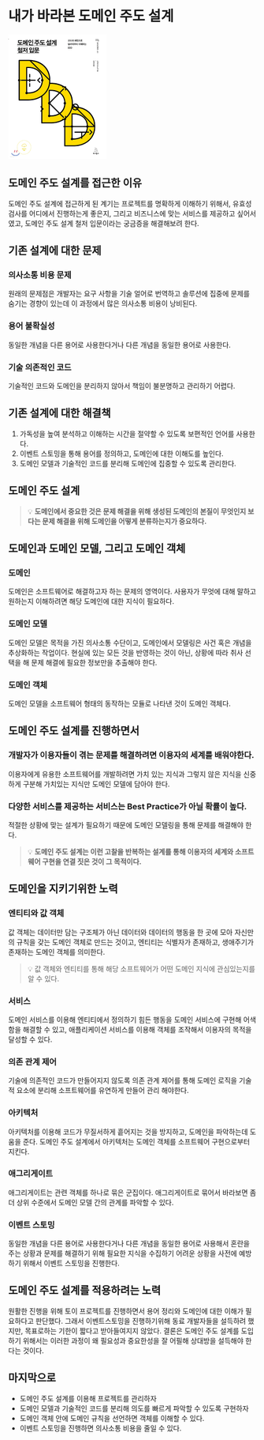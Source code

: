 # 내가 바라본 도메인 주도 설계

![책](image/01.png)

## 도메인 주도 설계를 접근한 이유

도메인 주도 설계에 접근하게 된 계기는 프로젝트를 명확하게 이해하기 위해서, 유효성 검사를 어디에서 진행하는게 좋은지, 그리고 비즈니스에 맞는 서비스를 제공하고 싶어서였고, 도메인 주도 설계 철저 입문이라는 궁금증을 해결해보려 한다.
## 기존 설계에 대한 문제

### 의사소통 비용 문제

원래의 문제점은 개발자는 요구 사항을 기술 얼어로 번역하고 솔루션에 집중에 문제를 숨기는 경향이 있는데 이 과정에서 많은 의사소통 비용이 낭비된다.

### 용어 불확실성

동일한 개념을 다른 용어로 사용한다거나 다른 개념을 동일한 용어로 사용한다.

### 기술 의존적인 코드

기술적인 코드와 도메인을 분리하지 않아서 책임이 불분명하고 관리하기 어렵다.

## 기존 설계에 대한 해결책

1. 가독성을 높여 분석하고 이해하는 시간을 절약할 수 있도록 보편적인 언어를 사용한다.
2. 이벤트 스토밍을 통해 용어를 정의하고, 도메인에 대한 이해도를 높인다.
3. 도메인 모델과 기술적인 코드를 분리해 도메인에 집중할 수 있도록 관리한다.

## 도메인 주도 설계

> 💡 **도메인에서 중요한 것은 문제 해결을 위해 생성된 도메인의 본질이 무엇인지 보다는 문제 해결을 위해 도메인을 어떻게 분류하는지가 중요하다.**

## 도메인과 도메인 모델, 그리고 도메인 객체

### 도메인

도메인은 소프트웨어로 해결하고자 하는 문제의 영역이다. 사용자가 무엇에 대해 말하고 원하는지 이해하려면 해당 도메인에 대한 지식이 필요하다.

### 도메인 모델

도메인 모델은 목적을 가진 의사소통 수단이고, 도메인에서 모델링은 사건 혹은 개념을 추상화하는 작업이다. 현실에 있는 모든 것을 반영하는 것이 아닌, 상황에 따라 취사 선택을 해 문제 해결에 필요한 정보만을 추출해야 한다.

### 도메인 객체

도메인 모델을 소프트웨어 형태의 동작하는 모듈로 나타낸 것이 도메인 객체다.

## 도메인 주도 설계를 진행하면서

### 개발자가 이용자들이 겪는 문제를 해결하려면 이용자의 세계를 배워야한다.

이용자에게 유용한 소프트웨어를 개발하려면 가치 있는 지식과 그렇지 않은 지식을 신중하게 구분해 가치있는 지식만 도메인 모델에 담아야 한다.

### 다양한 서비스를 제공하는 서비스는 Best Practice가 아닐 확률이 높다.

적절한 상황에 맞는 설계가 필요하기 때문에 도메인 모델링을 통해 문제를 해결해야 한다.

> 💡 **도메인 주도 설계는 이런 고찰을 반복하는 설계를 통해 이용자의 세계와 소프트웨어 구현을 연결 짓은 것이 그 목적이다.**

## 도메인을 지키기위한 노력

### 엔티티와 값 객체

값 객체는 데이터만 담는 구조체가 아닌 데이터와 데이터의 행동을 한 곳에 모아 자신만의 규칙을 갖는 도메인 객체로 만드는 것이고, 엔티티는 식별자가 존재하고, 생애주기가 존재하는 도메인 객체를 의미한다.

> 💡 값 객체와 엔티티를 통해 해당 소프트웨어가 어떤 도메인 지식에 관심있는지를 알 수 있다.

### 서비스

도메인 서비스를 이용해 엔티티에서 정의하기 힘든 행동을 도메인 서비스에 구현해 어색함을 해결할 수 있고, 애플리케이션 서비스를 이용해 객체를 조작해서 이용자의 목적을 달성할 수 있다.

### 의존 관계 제어

기술에 의존적인 코드가 만들어지지 않도록 의존 관계 제어를 통해 도메인 로직을 기술적 요소에 분리해 소프트웨어를 유연하게 만들어 관리 해야한다.

### 아키텍처

아키텍처를 이용해 코드가 무질서하게 흩어지는 것을 방지하고, 도메인을 파악하는데 도움을 준다. 도메인 주도 설계에서 아키텍처는 도메인 객체를 소프트웨어 구현으로부터 지킨다.

### 애그리게이트

애그리게이트는 관련 객체를 하나로 묶은 군집이다. 애그리게이트로 묶어서 바라보면 좀 더 상위 수준에서 도메인 모델 간의 관계를 파악할 수 있다.

### 이벤트 스토밍

동일한 개념을 다른 용어로 사용한다거나 다른 개념을 동일한 용어로 사용해서 혼란을 주는 상황과 문제를 해결하기 위해 필요한 지식을 수집하기 어려운 상황을 사전에 예방하기 위해서 이벤트 스토밍을 진행한다.

## 도메인 주도 설계를 적용하려는 노력

원활한 진행을 위해 토이 프로젝트를 진행하면서 용어 정리와 도메인에 대한 이해가 필요하다고 판단했다. 그래서 이벤트스토밍을 진행하기위해 동료 개발자들을 설득하려 했지만, 목표로하는 기한이 짧다고 받아들여지지 않았다. 결론은 도메인 주도 설계를 도입하기 위해서는 이러한 과정이 왜 필요성과 중요한성을 잘 어필해 상대방을 설득해야 한다는 것이다.

## 마지막으로

- 도메인 주도 설계를 이용해 프로젝트를 관리하자
- 도메인 모델과 기술적인 코드를 분리해 의도를 빠르게 파악할 수 있도록 구현하자
- 도메인 객체 안에 도메인 규칙을 선언하면 객체를 이해할 수 있다.
- 이벤트 스토밍을 진행하면 의사소통 비용을 줄일 수 있다.
